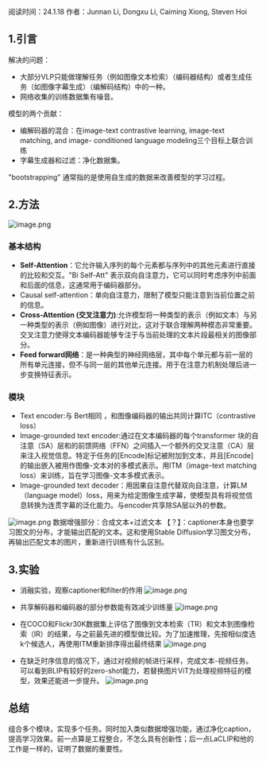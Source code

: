
阅读时间：24.1.18
作者：Junnan Li, Dongxu Li, Caiming Xiong, Steven Hoi


## 1.引言
解决的问题：
+ 大部分VLP只能做理解任务（例如图像文本检索）（编码器结构）或者生成任务（如图像字幕生成）（编解码结构）中的一种。
+ 网络收集的训练数据集有噪音。

模型的两个贡献：
+ 编解码器的混合：在image-text contrastive learning, image-text matching, and image- conditioned language modeling三个目标上联合训练
+ 字幕生成器和过滤：净化数据集。

"bootstrapping" 通常指的是使用自生成的数据来改善模型的学习过程。

## 2.方法

![image.png](https://cdn.jsdelivr.net/gh/Thomas333333/MyPostImage/Images/20240118162324.png)
### 基本结构
+ **Self-Attention**：它允许输入序列的每个元素都与序列中的其他元素进行直接的比较和交互。"Bi Self-Att" 表示双向自注意力，它可以同时考虑序列中前面和后面的信息，这通常用于编码器部分。
+ Causal self-attention：单向自注意力，限制了模型只能注意到当前位置之前的信息。
+ **Cross-Attention (交叉注意力)**:允许模型将一种类型的表示（例如文本）与另一种类型的表示（例如图像）进行对比，这对于联合理解两种模态非常重要。交叉注意力使得文本编码器能够专注于与当前处理的文本片段最相关的图像部分。
+ **Feed forward网络**：是一种典型的神经网络层，其中每个单元都与前一层的所有单元连接，但不与同一层的其他单元连接。用于在注意力机制处理后进一步变换特征表示。

### 模块
+ Text encoder:与 Bert相同 ，和图像编码器的输出共同计算ITC（contrastive loss）
+ Image-grounded text encoder:通过在文本编码器的每个transformer 块的自注意（SA）层和的前馈网络（FFN）之间插入一个额外的交叉注意（CA）层来注入视觉信息。特定于任务的[Encode]标记被附加到文本，并且[Encode]的输出嵌入被用作图像-文本对的多模式表示。用ITM（image-text matching loss）来训练，旨在学习图像-文本多模式表示。
+ Image-grounded text decoder：用因果自注意代替双向自注意，计算LM（language model）loss，用来为给定图像生成字幕，使模型具有将视觉信息转换为连贯字幕的泛化能力。与encoder共享除SA层以外的参数。


![image.png](https://cdn.jsdelivr.net/gh/Thomas333333/MyPostImage/Images/20240118173030.png)
数据增强部分：合成文本+过滤文本
【？】：captioner本身也要学习图文的分布，才能输出匹配的文本。这和使用Stable Diffusion学习图文分布，再输出匹配文本的图片，重新进行训练有什么区别。

## 3.实验

+ 消融实验，观察captioner和filter的作用
![image.png](https://cdn.jsdelivr.net/gh/Thomas333333/MyPostImage/Images/20240118174121.png)

+ 共享解码器和编码器的部分参数能有效减少训练量
![image.png](https://cdn.jsdelivr.net/gh/Thomas333333/MyPostImage/Images/20240118174639.png)

+ 在COCO和Flickr30K数据集上评估了图像到文本检索（TR）和文本到图像检索（IR）的结果，与之前最先进的模型做比较。为了加速推理，先按相似度选k个候选人，再使用ITM重新排序得出最终结果
![image.png](https://cdn.jsdelivr.net/gh/Thomas333333/MyPostImage/Images/20240118174852.png)

+ 在缺乏时序信息的情况下，通过对视频的帧进行采样，完成文本-视频任务。可以看到BLIP有较好的zero-shot能力，若替换图片ViT为处理视频特征的模型，效果还能进一步提升。
![image.png](https://cdn.jsdelivr.net/gh/Thomas333333/MyPostImage/Images/20240118175738.png)


## 总结
组合多个模块，实现多个任务。同时加入类似数据增强功能，通过净化caption，提高学习效果。前一点算是工程整合，不怎么具有创新性；后一点LaCLIP和他的工作是一样的，证明了数据的重要性。